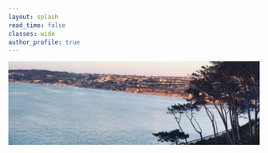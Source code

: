 ```yaml
---
layout: splash
read_time: false
classes: wide
author_profile: true
---
```


 <img src="/images/la jolla.jpeg">
